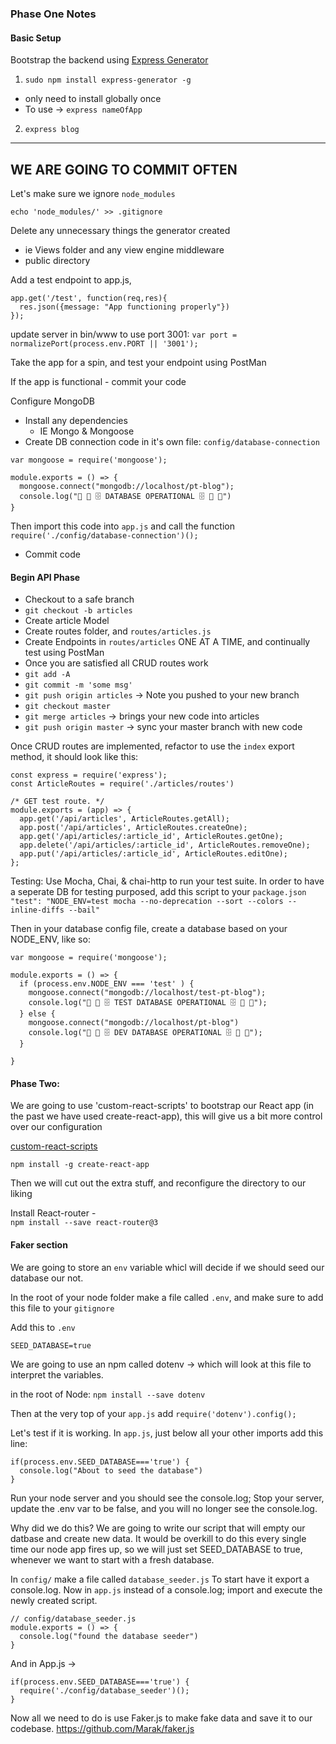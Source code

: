 ### Phase One Notes

#### Basic Setup

Bootstrap the backend using [Express Generator](https://expressjs.com/en/starter/generator.html)

1) `sudo npm install express-generator -g`
  - only need to install globally once
  - To use -> `express nameOfApp`
2) `express blog`

----
WE ARE GOING TO COMMIT OFTEN
----
Let's make sure we ignore `node_modules`

`echo 'node_modules/' >> .gitignore`

Delete any unnecessary things the generator created
  - ie Views folder and any view engine middleware
  - public directory

Add a test endpoint to app.js,
```
app.get('/test', function(req,res){
  res.json({message: "App functioning properly"})
});
```

update server in bin/www to use port 3001:
`var port = normalizePort(process.env.PORT || '3001');`

Take the app for a spin, and test your endpoint using PostMan

If the app is functional - commit your code

Configure MongoDB
  - Install any dependencies
    - IE Mongo & Mongoose
  - Create DB connection code in it's own file: `config/database-connection`
  ```
  var mongoose = require('mongoose');

  module.exports = () => {
    mongoose.connect("mongodb://localhost/pt-blog");
    console.log("📁 📂 🗄 DATABASE OPERATIONAL 🗄 📂 📁")
  }

```
Then import this code into `app.js` and call the function
`require('./config/database-connection')();`
  - Commit code

#### Begin API Phase

  - Checkout to a safe branch
  - `git checkout -b articles`
  - Create article Model
  - Create routes folder, and `routes/articles.js`
  - Create Endpoints in `routes/articles` ONE AT A TIME, and continually test using PostMan
  - Once you are satisfied all CRUD routes work
  - `git add -A`
  - `git commit -m 'some msg'`
  - `git push origin articles` -> Note you pushed to your new branch
  - `git checkout master`
  - `git merge articles` -> brings your new code into articles
  - `git push origin master` -> sync your master branch with new code


  Once CRUD routes are implemented, refactor to use the `index` export method,
  it should look like this:
  ```
  const express = require('express');
  const ArticleRoutes = require('./articles/routes')

  /* GET test route. */
  module.exports = (app) => {
    app.get('/api/articles', ArticleRoutes.getAll);
    app.post('/api/articles', ArticleRoutes.createOne);
    app.get('/api/articles/:article_id', ArticleRoutes.getOne);
    app.delete('/api/articles/:article_id', ArticleRoutes.removeOne);
    app.put('/api/articles/:article_id', ArticleRoutes.editOne);
  };
```

Testing:
Use Mocha, Chai, & chai-http to run your test suite. In order to have a seperate DB for testing purposed, add this script to your `package.json`
`    "test": "NODE_ENV=test mocha --no-deprecation --sort --colors --inline-diffs --bail"
`

Then in your database config file, create a database based on your NODE_ENV, like so:

```
var mongoose = require('mongoose');

module.exports = () => {
  if (process.env.NODE_ENV === 'test' ) {
    mongoose.connect("mongodb://localhost/test-pt-blog");
    console.log("📁 📂 🗄 TEST DATABASE OPERATIONAL 🗄 📂 📁");
  } else {
    mongoose.connect("mongodb://localhost/pt-blog")
    console.log("📁 📂 🗄 DEV DATABASE OPERATIONAL 🗄 📂 📁");
  }

}
```

#### Phase Two:

We are going to use 'custom-react-scripts' to bootstrap our React app (in the past we have used create-react-app), this will give us a bit more control over our configuration

[custom-react-scripts](https://www.npmjs.com/package/react-scripts-custom)

`npm install -g create-react-app`

Then we will cut out the extra stuff, and reconfigure the directory to our liking


Install React-router -  
`npm install --save react-router@3`



#### Faker section
We are going to store an `env` variable whicl will decide if we should seed our
database our not.

In the root of your node folder make a file called `.env`, and make sure to add this file to your `gitignore`

Add this to `.env`

`SEED_DATABASE=true`

We are going to use an npm called dotenv -> which will look at this file to interpret the variables.

in the root of Node:
`npm install --save dotenv`

Then at the very top of your `app.js` add `require('dotenv').config();`

Let's test if it is working. In `app.js`, just below all your other imports add this line:

```
if(process.env.SEED_DATABASE==='true') {
  console.log("About to seed the database")
}
```

Run your node server and you should see the console.log; Stop your server, update the .env var to be false, and you will no longer see the console.log.

Why did we do this? We are going to write our script that will empty our datbase and create new data. It would be overkill to do this every single time our node app fires up, so we will just set SEED_DATABASE to true, whenever we want to start with a fresh database.

In `config/` make a file called `database_seeder.js` To start have it export a console.log. Now in `app.js` instead of a console.log; import and execute the newly created script.

```
// config/database_seeder.js
module.exports = () => {
  console.log("found the database seeder")
}
```

And in App.js ->
```
if(process.env.SEED_DATABASE==='true') {
  require('./config/database_seeder')();
}
```

Now all we need to do is use Faker.js to make fake data and save it to our codebase.
https://github.com/Marak/faker.js
